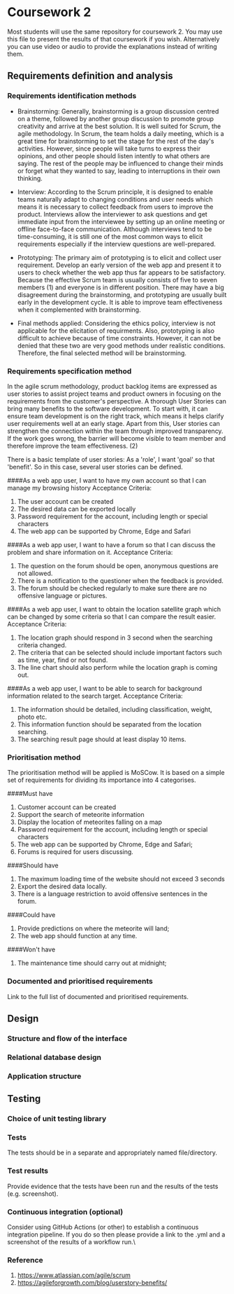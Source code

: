 # Coursework 2

 Most students will use the same repository for coursework 2. You may use this file to present the results of that
 coursework if you wish. Alternatively you can use video or audio to provide the explanations instead of writing them.

 ## Requirements definition and analysis
 ### Requirements identification methods
 - Brainstorming: Generally, brainstorming is a group discussion centred on a theme, followed by another group discussion 
   to promote group creativity and arrive at the best solution. It is well suited for Scrum, the agile methodology. In Scrum, 
   the team holds a daily meeting, which is a great time for brainstorming to set the stage for the rest of the day's activities.
   However, since people will take turns to express their opinions, and other people should listen intently to what others 
   are saying. The rest of the people may be influenced to change their minds or forget what they wanted to say, leading
   to interruptions in their own thinking.


 - Interview: According to the Scrum principle, it is designed to enable teams naturally adapt to changing conditions and
   user needs which means it is necessary to collect feedback from users to improve the product. Interviews allow the interviewer
   to ask questions and get immediate input from the interviewee by setting up an online meeting or offline face-to-face
   communication. Although interviews tend to be time-consuming, it is still one of the most common ways to elicit requirements
   especially if the interview questions are well-prepared.
   

 - Prototyping: The primary aim of prototyping is to elicit and collect user requirement. Develop an early version of the 
   web app and present it to users to check whether the web app thus far appears to be satisfactory. Because the effective
   Scrum team is usually consists of five to seven members (1) and everyone is in different position. There may have a big
   disagreement during the brainstorming, and prototyping are usually built early in the development cycle. It is able to 
   improve team effectiveness when it complemented with brainstorming.
   

  - Final methods applied: Considering the ethics policy, interview is not applicable for the elicitation of requirments.
    Also, prototyping is also difficult to achieve because of time constraints. However, it can not be denied that these 
    two are very good methods under realistic conditions. Therefore, the final selected method will
    be brainstorming.
 
 ### Requirements specification method
 In the agile scrum methodology, product backlog items are expressed as user stories to assist project teams and product 
 owners in focusing on the requirements from the customer's perspective. A thorough User Stories can bring many benefits 
 to the software development. To start with, it can ensure team development is on the right track, which means it helps 
 clarify user requirements well at an early stage. Apart from this, User stories can strengthen the connection within the
 team through improved transparency. If the work goes wrong, the barrier will become visible to team member and therefore
 improve the team effectiveness. (2) 

 There is a basic template of user stories: As a 'role', I want 'goal' so that 'benefit'. So in this case, several user 
 stories can be defined.

 ####As a web app user, I want to have my own account so that I can manage my browsing history
 Acceptance Criteria:
 1. The user account can be created
 2. The desired data can be exported locally
 3. Password requirement for the account, including length or special characters
 4. The web app can be supported by Chrome, Edge and Safari

 ####As a web app user, I want to have a forum so that I can discuss the problem and share information on it.
 Acceptance Criteria:
 1. The question on the forum should be open, anonymous questions are not allowed.
 2. There is a notification to the questioner when the feedback is provided.
 3. The forum should be checked regularly to make sure there are no offensive language or pictures.
    
 ####As a web app user, I want to obtain the location satellite graph which can be changed by some criteria so that I can compare the result easier.
 Acceptance Criteria:
 1. The location graph should respond in 3 second when the searching criteria changed.
 2. The criteria that can be selected should include important factors such as time, year, find or not found.
 3. The line chart should also perform while the location graph is coming out.
 
 ####As a web app user, I want to be able to search for background information related to the search target.
 Acceptance Criteria:
 1. The information should be detailed, including classification, weight, photo etc.
 2. This information function should be separated from the location searching.
 3. The searching result page should at least display 10 items.

 ### Prioritisation method
 The prioritisation method will be applied is MoSCow. It is based on a simple set of requirements for dividing its importance
 into 4 categorises. 
 
 ####Must have
 1. Customer account can be created
 2. Support the search of meteorite information
 3. Display the location of meteorites falling on a map
 4. Password requirement for the account, including length or special characters
 5. The web app can be supported by Chrome, Edge and Safari;
 6. Forums is required for users discussing.
 
 ####Should have
 1. The maximum loading time of the website should not exceed 3 seconds
 2. Export the desired data locally.
 3. There is a language restriction to avoid offensive sentences in the forum.

 ####Could have
 1. Provide predictions on where the meteorite will land;
 2. The web app should function at any time.
 
 ####Won't have
 1. The maintenance time should carry out at midnight;

 ### Documented and prioritised requirements
 Link to the full list of documented and prioritised requirements.


 ## Design
 ### Structure and flow of the interface
 

 ### Relational database design



 ### Application structure


 ## Testing
 ### Choice of unit testing library

 ### Tests
 The tests should be in a separate and appropriately named file/directory.

 ### Test results
 Provide evidence that the tests have been run and the results of the tests (e.g. screenshot).

 ### Continuous integration (optional)
 Consider using GitHub Actions (or other) to establish a continuous integration pipeline. If you do so then please provide a link to the .yml and a screenshot of the results of a workflow run.\
 
 ### Reference
 1. https://www.atlassian.com/agile/scrum
 2. https://agileforgrowth.com/blog/userstory-benefits/